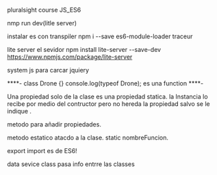 pluralsight course
JS_ES6

nmp run dev(litle server)

instalar es con transpiler
npm i --save es6-module-loader traceur

lite server el sevidor
 npm install lite-server --save-dev
 https://www.npmjs.com/package/lite-server

 system js para carcar jquiery

****-
 class Drone {}
console.log(typeof Drone);
es una function
****-

Una propiedad solo de la clase es una propiedad statica.
la Instancia lo recibe por medio del contructor pero no hereda la propiedad
salvo se le indique  .

metodo para añadir propiedades.

metodo estatico atacdo a la clase.
static nombreFuncion.

export import es de ES6!

data sevice class pasa info entrre las classes

